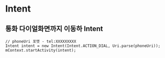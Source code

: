 # Intent

## 통화 다이얼화면까지 이동하 Intent

```text
// phoneUri 포맷 - tel:XXXXXXXXX
Intent intent = new Intent(Intent.ACTION_DIAL, Uri.parse(phoneUri));
mContext.startActivity(intent);
```

